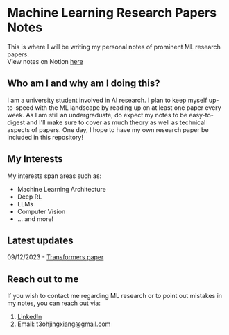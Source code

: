 # Machine Learning Research Papers Notes

This is where I will be writing my personal notes of prominent ML research papers. \
View notes on Notion [here](https://boiling-aftermath-44e.notion.site/Machine-Learning-Research-5d73301ae1394acf8f3828d44d4b0fe2?pvs=4)

## Who am I and why am I doing this?

I am a university student involved in AI research. I plan to keep myself up-to-speed with the ML landscape by reading up on at least one paper every week. 
As I am still an undergraduate, do expect my notes to be easy-to-digest and I'll make sure to cover as much theory as well as technical aspects of papers.
One day, I hope to have my own research paper be included in this repository!

## My Interests

My interests span areas such as:
* Machine Learning Architecture
* Deep RL
* LLMs
* Computer Vision
* ... and more!

## Latest updates
09/12/2023 - [Transformers paper](https://github.com/JaydenTeoh/ML-research/tree/main/Classics/Transformers)

## Reach out to me

If you wish to contact me regarding ML research or to point out mistakes in my notes, you can reach out via:
1. [LinkedIn](https://www.linkedin.com/in/jayden-teoh/)
2. Email: t3ohjingxiang@gmail.com

